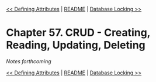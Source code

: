 [&lt;&lt; Defining Attributes](ch56-defining-attributes.md) | [README](README.md) | [Database Locking &gt;&gt;](ch58-database-locking.md)

# Chapter 57. CRUD - Creating, Reading, Updating, Deleting

*Notes forthcoming*

[&lt;&lt; Defining Attributes](ch56-defining-attributes.md) | [README](README.md) | [Database Locking &gt;&gt;](ch58-database-locking.md)